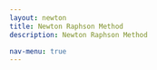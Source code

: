 ```yaml
---
layout: newton
title: Newton Raphson Method
description: Newton Raphson Method

nav-menu: true
---
```



